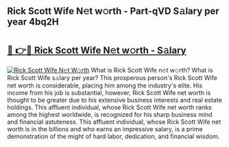 ## Rick Scott Wife N𝚎t w𝚘rth - Part-qVD S𝚊lary per year 4bq2H

# <h2><a href="http://gc0kgv.nevu.top/?p=Rick+Scott+Wife">🔗 👉🔴 Rick Scott Wife N𝚎t w𝚘rth - S𝚊lary</a></h2>

[![Rick Scott Wife N𝚎t W𝚘rth](https://i.imgur.com/Oavwk0R.jpeg)](http://gc0kgv.nevu.top/?p=Rick+Scott+Wife)
What is Rick Scott Wife n𝚎t w𝚘rth? What is Rick Scott Wife s𝚊lary per year?
This prosperous person's Rick Scott Wife net worth is considerable, placing him among the industry's elite. His income from his job is substantial, however, Rick Scott Wife net worth is thought to be greater due to his extensive business interests and real estate holdings. This affluent individual, whose Rick Scott Wife net worth ranks among the highest worldwide, is recognized for his sharp business mind and financial astuteness. This affluent individual, whose Rick Scott Wife net worth is in the billions and who earns an impressive salary, is a prime demonstration of the might of hard labor, dedication, and financial wisdom.
